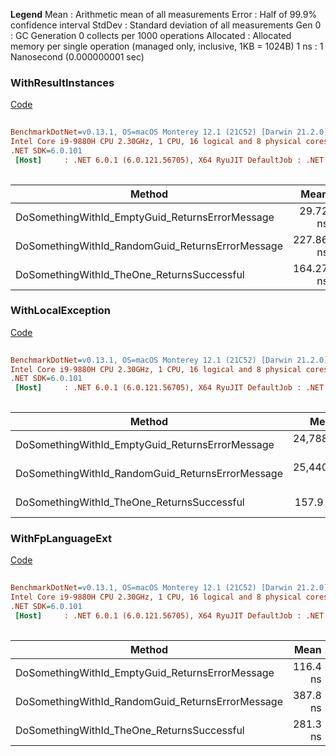 **Legend**
Mean      : Arithmetic mean of all measurements
Error     : Half of 99.9% confidence interval
StdDev    : Standard deviation of all measurements
Gen 0     : GC Generation 0 collects per 1000 operations
Allocated : Allocated memory per single operation (managed only, inclusive, 1KB = 1024B)
1 ns      : 1 Nanosecond (0.000000001 sec)


### WithResultInstances
[Code](https://github.com/mcarey1590/fp_playground/blob/0e8b08219550dea21394c82df7d0792865951258/WithResultInstances.cs)

``` ini  
  
BenchmarkDotNet=v0.13.1, OS=macOS Monterey 12.1 (21C52) [Darwin 21.2.0]  
Intel Core i9-9880H CPU 2.30GHz, 1 CPU, 16 logical and 8 physical cores  
.NET SDK=6.0.101  
 [Host]     : .NET 6.0.1 (6.0.121.56705), X64 RyuJIT DefaultJob : .NET 6.0.1 (6.0.121.56705), X64 RyuJIT  
  
```  
|                                           Method |      Mean |    Error |   StdDev |  Gen 0 | Allocated |  
|------------------------------------------------- |----------:|---------:|---------:|-------:|----------:|  
|  DoSomethingWithId_EmptyGuid_ReturnsErrorMessage |  29.72 ns | 0.243 ns | 0.215 ns | 0.0134 |     112 B |  
| DoSomethingWithId_RandomGuid_ReturnsErrorMessage | 227.86 ns | 3.421 ns | 3.200 ns | 0.0372 |     312 B |  
|       DoSomethingWithId_TheOne_ReturnsSuccessful | 164.27 ns | 0.696 ns | 0.617 ns | 0.0420 |     352 B |

### WithLocalException
[Code](https://github.com/mcarey1590/fp_playground/blob/0e8b08219550dea21394c82df7d0792865951258/WithLocalException.cs)

``` ini  
  
BenchmarkDotNet=v0.13.1, OS=macOS Monterey 12.1 (21C52) [Darwin 21.2.0]  
Intel Core i9-9880H CPU 2.30GHz, 1 CPU, 16 logical and 8 physical cores  
.NET SDK=6.0.101  
 [Host]     : .NET 6.0.1 (6.0.121.56705), X64 RyuJIT DefaultJob : .NET 6.0.1 (6.0.121.56705), X64 RyuJIT  
  
```  
|                                           Method |        Mean |     Error |    StdDev |  Gen 0 | Allocated |  
|------------------------------------------------- |------------:|----------:|----------:|-------:|----------:|  
|  DoSomethingWithId_EmptyGuid_ReturnsErrorMessage | 24,788.4 ns | 136.32 ns | 120.84 ns | 0.0305 |     448 B |  
| DoSomethingWithId_RandomGuid_ReturnsErrorMessage | 25,440.4 ns | 174.16 ns | 135.97 ns | 0.0610 |     720 B |  
|       DoSomethingWithId_TheOne_ReturnsSuccessful |    157.9 ns |   3.12 ns |   4.57 ns | 0.0477 |     400 B |

### WithFpLanguageExt
[Code](https://github.com/mcarey1590/fp_playground/blob/0e8b08219550dea21394c82df7d0792865951258/WithFpLanguageExt.cs)

``` ini  
  
BenchmarkDotNet=v0.13.1, OS=macOS Monterey 12.1 (21C52) [Darwin 21.2.0]  
Intel Core i9-9880H CPU 2.30GHz, 1 CPU, 16 logical and 8 physical cores  
.NET SDK=6.0.101  
 [Host]     : .NET 6.0.1 (6.0.121.56705), X64 RyuJIT DefaultJob : .NET 6.0.1 (6.0.121.56705), X64 RyuJIT  
  
```  
|                                           Method |     Mean |   Error |  StdDev |  Gen 0 | Allocated |  
|------------------------------------------------- |---------:|--------:|--------:|-------:|----------:|  
|  DoSomethingWithId_EmptyGuid_ReturnsErrorMessage | 116.4 ns | 0.43 ns | 0.36 ns | 0.0544 |     456 B |  
| DoSomethingWithId_RandomGuid_ReturnsErrorMessage | 387.8 ns | 7.65 ns | 8.18 ns | 0.0715 |     600 B |  
|       DoSomethingWithId_TheOne_ReturnsSuccessful | 281.3 ns | 0.93 ns | 0.87 ns | 0.0477 |     400 B |